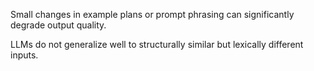 Small changes in example plans or prompt phrasing can significantly degrade output quality.

LLMs do not generalize well to structurally similar but lexically different inputs.